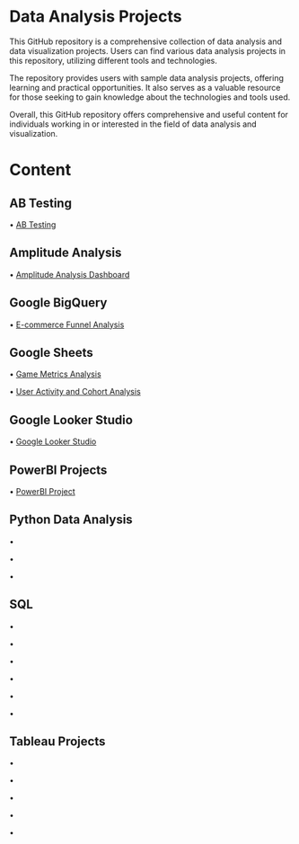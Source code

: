 # Data Analysis Projects
This GitHub repository is a comprehensive collection of data analysis and data visualization projects. Users can find various data analysis projects in this repository, utilizing different tools and technologies.

The repository provides users with sample data analysis projects, offering learning and practical opportunities. It also serves as a valuable resource for those seeking to gain knowledge about the technologies and tools used.

Overall, this GitHub repository offers comprehensive and useful content for individuals working in or interested in the field of data analysis and visualization.

# Content
## AB Testing

• [AB Testing](https://github.com/Necodk/Data-Analysis-Projects/blob/main/AB%20Testing/AB%20Testing%20Readme.md)

## Amplitude Analysis

• [Amplitude Analysis Dashboard](https://github.com/Necodk/Data-Analysis-Projects/blob/main/Amplitude/Amplitude%20Readme.md)

## Google BigQuery 

• [E-commerce Funnel Analysis](https://github.com/Necodk/Data-Analysis-Projects/blob/main/Google%20BigQuery/BigQuery%20Readme.md)

## Google Sheets 

• [Game Metrics Analysis](https://github.com/Necodk/Data-Analysis-Projects/blob/main/Google%20Sheets/Game%20Metrics%20Readme.md)

• [User Activity and Cohort Analysis](https://github.com/Necodk/Data-Analysis-Projects/blob/main/Google%20Sheets/User%20Activity%20and%20Cohort%20Analysis%20Readme.md)

## Google Looker Studio 

• [Google Looker Studio](https://github.com/Necodk/Data-Analysis-Projects/blob/main/Google%20Looker%20Studio/Google%20Looker%20Studio%20Readme.md)

## PowerBI Projects

• [PowerBI Project](https://github.com/Necodk/Data-Analysis-Projects/blob/main/PowerBI/PowerBI%20Readme.md)

## Python Data Analysis

• 

• 

• 

## SQL 

• 

• 

• 

• 

• 

• 

## Tableau Projects

• 

• 

• 

• 

• 
